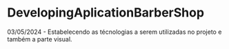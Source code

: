 # DevelopingAplicationBarberShop

03/05/2024 - Estabelecendo as técnologias a serem utilizadas no projeto e também a parte visual.
